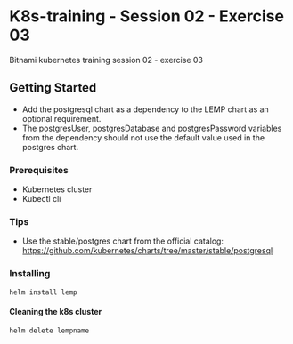 # K8s-training - Session 02 - Exercise 03

Bitnami kubernetes training session 02 - exercise 03

## Getting Started

* Add the postgresql chart as a dependency to the LEMP chart as an optional requirement.
* The postgresUser, postgresDatabase and postgresPassword variables from the dependency should not use the default value used in the postgres chart.

### Prerequisites

* Kubernetes cluster
* Kubectl cli

### Tips

* Use the stable/postgres chart from the official catalog: https://github.com/kubernetes/charts/tree/master/stable/postgresql

### Installing
```
helm install lemp 
```
#### Cleaning the k8s cluster
```
helm delete lempname
```
